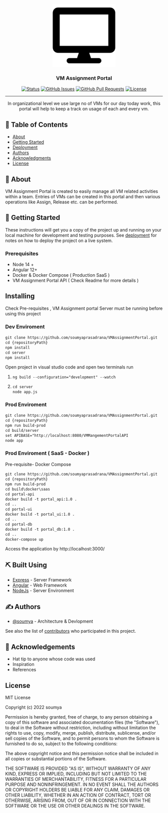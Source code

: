 <p align="center">
  <a href="" rel="noopener">
 <img width=200px height=200px src="./desktop-solid.png" alt="Project logo"></a>
</p>

<h3 align="center"> <b>VM Assignment Portal</b> </h3>

<div align="center">

[![Status](https://img.shields.io/badge/status-active-success.svg)]()
[![GitHub Issues](https://img.shields.io/github/issues/soumyaprasadrana/VMAssignmentPortal.svg)](https://github.com/soumyaprasadrana/VMAssignmentPortal/issues)
[![GitHub Pull Requests](https://img.shields.io/github/issues-pr/soumyaprasadrana/VMAssignmentPortal.svg)](https://github.com/soumyaprasadrana/VMAssignmentPortal/pulls)
[![License](https://img.shields.io/badge/license-MIT-blue.svg)](/LICENSE)

</div>

---

<p align="center"> In organizational level we use large no of VMs for our day today work, this portal will help to keep a track on usage of each and every vm.
    <br> 
</p>

## 📝 Table of Contents

- [About](#about)
- [Getting Started](#getting_started)
- [Deployment](#deployment)
- [Authors](#authors)
- [Acknowledgments](#acknowledgement)
- [License](#license)

## 🧐 About <a name = "about"></a>

VM Assignment Portal is created to easily manage all VM related activities within a team. Entries of VMs can be created in this portal and then various operations like Assign, Release etc. can be performed.

## 🏁 Getting Started <a name = "getting_started"></a>

These instructions will get you a copy of the project up and running on your local machine for development and testing purposes. See [deployment](#deployment) for notes on how to deploy the project on a live system.

### Prerequisites

- Node 14 +
- Angular 12+
- Docker & Docker Compose ( Production SaaS )
- VM Assignment Portal API ( Check Readme for more details )

## Installing

Check Pre-requisites , VM Assignment portal Server must be running before using this project

### Dev Enviroment

```
git clone https://github.com/soumyaprasadrana/VMAssignmentPortal.git
cd {repositoryPath}
npm install
cd server
npm install
```

Open project in visual studio code and open two terminals run

1.  ```
    ng build --configuration="development" --watch
    ```
2.  ```
    cd server
    node app.js
    ```

### Prod Enviroment

```
git clone https://github.com/soumyaprasadrana/VMAssignmentPortal.git
cd {repositoryPath}
npm run build-prod
cd build/server
set APIBASE="http://localhost:8080/VMMangementPortalAPI
node app
```

### Prod Enviroment ( SaaS - Docker )

Pre-requisite- Docker Compose

```
git clone https://github.com/soumyaprasadrana/VMAssignmentPortal.git
cd {repositoryPath}
npm run build-prod
cd build\docker\saas
cd portal-api
docker build -t portal_api:1.0 .
cd ..
cd portal-ui
docker build -t portal_ui:1.0 .
cd ..
cd portal-db
docker build -t portal_db:1.0 .
cd ..
docker-compose up
```

Access the application by http://localhost:3000/

## ⛏️ Built Using <a name = "built_using"></a>

- [Express](https://expressjs.com/) - Server Framework
- [Angular](https://angular.io/) - Web Framework
- [NodeJs](https://nodejs.org/en/) - Server Environment

## ✍️ Authors <a name = "authors"></a>

- [@soumya](https://github.com/soumyaprasadrana) - Architecture & Devlopment

See also the list of [contributors](https://github.com/soumyaprasadrana/VMAssignmentPortal/contributors) who participated in this project.

## 🎉 Acknowledgements <a name = "acknowledgement"></a>

- Hat tip to anyone whose code was used
- Inspiration
- References

## License <a name = "license"></a>

MIT License

Copyright (c) 2022 soumya

Permission is hereby granted, free of charge, to any person obtaining a copy
of this software and associated documentation files (the "Software"), to deal
in the Software without restriction, including without limitation the rights
to use, copy, modify, merge, publish, distribute, sublicense, and/or sell
copies of the Software, and to permit persons to whom the Software is
furnished to do so, subject to the following conditions:

The above copyright notice and this permission notice shall be included in all
copies or substantial portions of the Software.

THE SOFTWARE IS PROVIDED "AS IS", WITHOUT WARRANTY OF ANY KIND, EXPRESS OR
IMPLIED, INCLUDING BUT NOT LIMITED TO THE WARRANTIES OF MERCHANTABILITY,
FITNESS FOR A PARTICULAR PURPOSE AND NONINFRINGEMENT. IN NO EVENT SHALL THE
AUTHORS OR COPYRIGHT HOLDERS BE LIABLE FOR ANY CLAIM, DAMAGES OR OTHER
LIABILITY, WHETHER IN AN ACTION OF CONTRACT, TORT OR OTHERWISE, ARISING FROM,
OUT OF OR IN CONNECTION WITH THE SOFTWARE OR THE USE OR OTHER DEALINGS IN THE
SOFTWARE.
